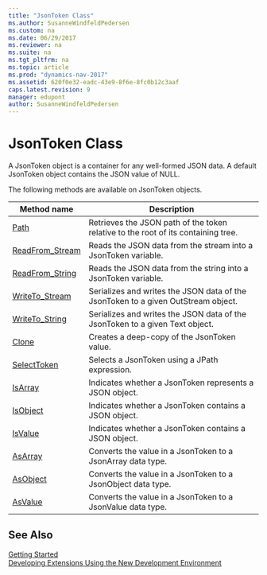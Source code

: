 ```yaml
---
title: "JsonToken Class"
ms.author: SusanneWindfeldPedersen
ms.custom: na
ms.date: 06/29/2017
ms.reviewer: na
ms.suite: na
ms.tgt_pltfrm: na
ms.topic: article
ms.prod: "dynamics-nav-2017"
ms.assetid: 620f0e32-eadc-43e9-8f6e-8fc0b12c3aaf
caps.latest.revision: 9
manager: edupont
author: SusanneWindfeldPedersen
---
```


# JsonToken Class

A JsonToken object is a container for any well-formed JSON data. A default JsonToken object contains the JSON value of NULL.

The following methods are available on JsonToken objects.

|Method name|Description|
|-----------|-----------|
|[Path](jsontoken-path-method.md)|Retrieves the JSON path of the token relative to the root of its containing tree.|
|[ReadFrom_Stream](jsontoken-readfrom-stream-method.md)|Reads the JSON data from the stream into a JsonToken variable.|
|[ReadFrom_String](jsontoken-readfrom-string-method.md)|Reads the JSON data from the string into a JsonToken variable.|
|[WriteTo_Stream](jsontoken-writeto-stream-method.md)|Serializes and writes the JSON data of the JsonToken to a given OutStream object.|
|[WriteTo_String](jsontoken-writeto-string-method.md)|Serializes and writes the JSON data of the JsonToken to a given Text object.|
|[Clone](jsontoken-clone-method.md)|Creates a deep-copy of the JsonToken value.|
|[SelectToken](jsontoken-selecttoken-method.md)|Selects a JsonToken using a JPath expression.|
|[IsArray](jsontoken-isarray-method.md)|Indicates whether a JsonToken represents a JSON object.|
|[IsObject](jsontoken-isobject-method.md)|Indicates whether a JsonToken contains a JSON object.|
|[IsValue](jsontoken-isvalue-method.md)|Indicates whether a JsonToken contains a JSON object.|
|[AsArray](jsontoken-asarray-method.md)|Converts the value in a JsonToken to a JsonArray data type.|
|[AsObject](jsontoken-asobject-method.md)|Converts the value in a JsonToken to a JsonObject data type.|
|[AsValue](jsontoken-asvalue-method.md)|Converts the value in a JsonToken to a JsonValue data type.|

## See Also
[Getting Started](../devenv-get-started.md)  
[Developing Extensions Using the New Development Environment](../devenv-dev-overview.md)
